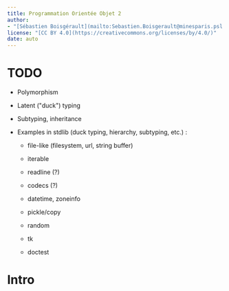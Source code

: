 ```yaml
---
title: Programmation Orientée Objet 2
author: 
- "[Sébastien Boisgérault](mailto:Sebastien.Boisgerault@minesparis.psl.eu), MINES Paris, Université PSL"
license: "[CC BY 4.0](https://creativecommons.org/licenses/by/4.0/)"
date: auto
---
```


# TODO

  - Polymorphism

  - Latent ("duck") typing

  - Subtyping, inheritance

  - Examples in stdlib (duck typing, hierarchy, subtyping, etc.) :

    - file-like (filesystem, url, string buffer)

    - iterable

    - readline (?)

    - codecs (?)

    - datetime, zoneinfo

    - pickle/copy

    - random

    - tk

    - doctest



# Intro
